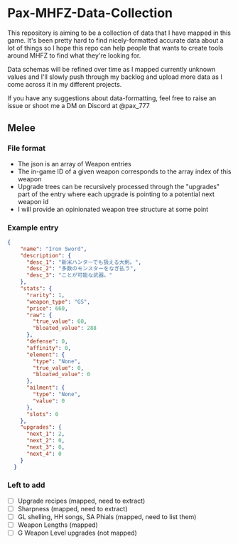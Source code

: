 # Pax-MHFZ-Data-Collection
This repository is aiming to be a collection of data that I have mapped in this game. 
It's been pretty hard to find nicely-formatted accurate data about a lot of things so I hope this repo can help people that wants to create tools around MHFZ to find what they're looking for.

Data schemas will be refined over time as I mapped currently unknown values and I'll slowly push through my backlog and upload more data as I come across it in my different projects.

If you have any suggestions about data-formatting, feel free to raise an issue or shoot me a DM on Discord at @pax_777

## Melee 

### File format
- The json is an array of Weapon entries
- The in-game ID of a given weapon corresponds to the array index of this weapon
- Upgrade trees can be recursively processed through the "upgrades" part of the entry where each upgrade is pointing to a potential next weapon id
- I will provide an opinionated weapon tree structure at some point  

### Example entry
```json
{
    "name": "Iron Sword",
    "description": {
      "desc_1": "新米ハンターでも扱える大剣。",
      "desc_2": "多数のモンスターをなぎ払う",
      "desc_3": "ことが可能な武器。"
    },
    "stats": {
      "rarity": 1,
      "weapon_type": "GS",
      "price": 660,
      "raw": {
        "true_value": 60,
        "bloated_value": 288
      },
      "defense": 0,
      "affinity": 0,
      "element": {
        "type": "None",
        "true_value": 0,
        "bloated_value": 0
      },
      "ailment": {
        "type": "None",
        "value": 0
      },
      "slots": 0
    },
    "upgrades": {
      "next_1": 2,
      "next_2": 0,
      "next_3": 0,
      "next_4": 0
    }
  }
```

### Left to add 
- [ ] Upgrade recipes (mapped, need to extract)
- [ ] Sharpness (mapped, need to extract)
- [ ] GL shelling, HH songs, SA Phials (mapped, need to list them)
- [ ] Weapon Lengths (mapped)
- [ ] G Weapon Level upgrades (not mapped)
